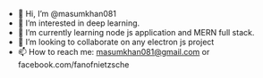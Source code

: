 - 👋 Hi, I’m @masumkhan081
- 👀 I’m interested in deep learning.
- 🌱 I’m currently learning node js application and MERN full stack.
- 💞️ I’m looking to collaborate on any electron js project
- 📫 How to reach me: masumkhan081@gmail.com   or   facebook.com/fanofnietzsche

<!---
masumkhan081/masumkhan081 is a ✨ special ✨ repository because its `README.md` (this file) appears on your GitHub profile.
You can click the Preview link to take a look at your changes.
--->
